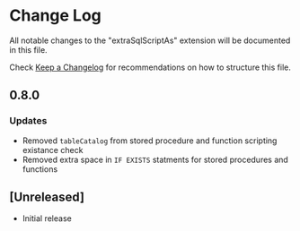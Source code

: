 # Change Log

All notable changes to the "extraSqlScriptAs" extension will be documented in this file.

Check [Keep a Changelog](http://keepachangelog.com/) for recommendations on how to structure this file.

## 0.8.0

### Updates
- Removed `tableCatalog` from stored procedure and function scripting existance check
- Removed extra space in `IF EXISTS` statments for stored procedures and functions

## [Unreleased]

- Initial release